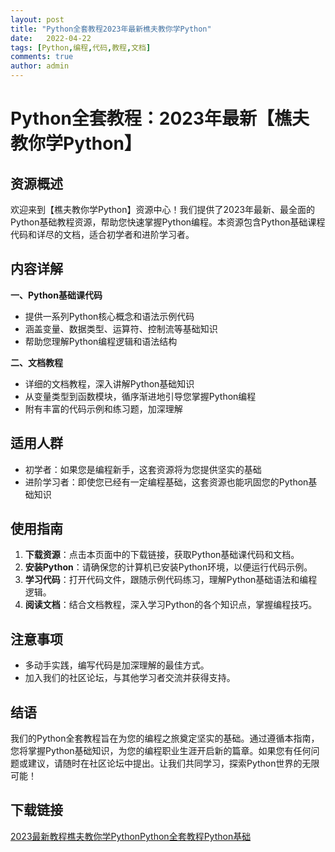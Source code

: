 ```yaml
---
layout: post
title: "Python全套教程2023年最新樵夫教你学Python"
date:   2022-04-22
tags: [Python,编程,代码,教程,文档]
comments: true
author: admin
---
```

# Python全套教程：2023年最新【樵夫教你学Python】

## 资源概述

欢迎来到【樵夫教你学Python】资源中心！我们提供了2023年最新、最全面的Python基础教程资源，帮助您快速掌握Python编程。本资源包含Python基础课程代码和详尽的文档，适合初学者和进阶学习者。

## 内容详解

**一、Python基础课代码**

* 提供一系列Python核心概念和语法示例代码
* 涵盖变量、数据类型、运算符、控制流等基础知识
* 帮助您理解Python编程逻辑和语法结构

**二、文档教程**

* 详细的文档教程，深入讲解Python基础知识
* 从变量类型到函数模块，循序渐进地引导您掌握Python编程
* 附有丰富的代码示例和练习题，加深理解

## 适用人群

* 初学者：如果您是编程新手，这套资源将为您提供坚实的基础
* 进阶学习者：即使您已经有一定编程基础，这套资源也能巩固您的Python基础知识

## 使用指南

1. **下载资源**：点击本页面中的下载链接，获取Python基础课代码和文档。
2. **安装Python**：请确保您的计算机已安装Python环境，以便运行代码示例。
3. **学习代码**：打开代码文件，跟随示例代码练习，理解Python基础语法和编程逻辑。
4. **阅读文档**：结合文档教程，深入学习Python的各个知识点，掌握编程技巧。

## 注意事项

* 多动手实践，编写代码是加深理解的最佳方式。
* 加入我们的社区论坛，与其他学习者交流并获得支持。

## 结语

我们的Python全套教程旨在为您的编程之旅奠定坚实的基础。通过遵循本指南，您将掌握Python基础知识，为您的编程职业生涯开启新的篇章。如果您有任何问题或建议，请随时在社区论坛中提出。让我们共同学习，探索Python世界的无限可能！

## 下载链接

[2023最新教程樵夫教你学PythonPython全套教程Python基础](https://pan.quark.cn/s/5a109bfacfba)